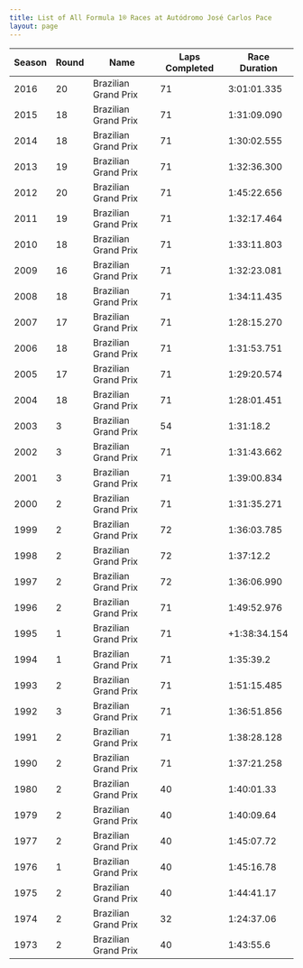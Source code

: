 ```yaml
---
title: List of All Formula 1® Races at Autódromo José Carlos Pace
layout: page
---
```



| Season | Round | Name | Laps Completed | Race Duration |
|--|--|--|--|--|
| 2016 | 20 | Brazilian Grand Prix | 71 | 3:01:01.335 |
| 2015 | 18 | Brazilian Grand Prix | 71 | 1:31:09.090 |
| 2014 | 18 | Brazilian Grand Prix | 71 | 1:30:02.555 |
| 2013 | 19 | Brazilian Grand Prix | 71 | 1:32:36.300 |
| 2012 | 20 | Brazilian Grand Prix | 71 | 1:45:22.656 |
| 2011 | 19 | Brazilian Grand Prix | 71 | 1:32:17.464 |
| 2010 | 18 | Brazilian Grand Prix | 71 | 1:33:11.803 |
| 2009 | 16 | Brazilian Grand Prix | 71 | 1:32:23.081 |
| 2008 | 18 | Brazilian Grand Prix | 71 | 1:34:11.435 |
| 2007 | 17 | Brazilian Grand Prix | 71 | 1:28:15.270 |
| 2006 | 18 | Brazilian Grand Prix | 71 | 1:31:53.751 |
| 2005 | 17 | Brazilian Grand Prix | 71 | 1:29:20.574 |
| 2004 | 18 | Brazilian Grand Prix | 71 | 1:28:01.451 |
| 2003 | 3 | Brazilian Grand Prix | 54 | 1:31:18.2 |
| 2002 | 3 | Brazilian Grand Prix | 71 | 1:31:43.662 |
| 2001 | 3 | Brazilian Grand Prix | 71 | 1:39:00.834 |
| 2000 | 2 | Brazilian Grand Prix | 71 | 1:31:35.271 |
| 1999 | 2 | Brazilian Grand Prix | 72 | 1:36:03.785 |
| 1998 | 2 | Brazilian Grand Prix | 72 | 1:37:12.2 |
| 1997 | 2 | Brazilian Grand Prix | 72 | 1:36:06.990 |
| 1996 | 2 | Brazilian Grand Prix | 71 | 1:49:52.976 |
| 1995 | 1 | Brazilian Grand Prix | 71 | +1:38:34.154 |
| 1994 | 1 | Brazilian Grand Prix | 71 | 1:35:39.2 |
| 1993 | 2 | Brazilian Grand Prix | 71 | 1:51:15.485 |
| 1992 | 3 | Brazilian Grand Prix | 71 | 1:36:51.856 |
| 1991 | 2 | Brazilian Grand Prix | 71 | 1:38:28.128 |
| 1990 | 2 | Brazilian Grand Prix | 71 | 1:37:21.258 |
| 1980 | 2 | Brazilian Grand Prix | 40 | 1:40:01.33 |
| 1979 | 2 | Brazilian Grand Prix | 40 | 1:40:09.64 |
| 1977 | 2 | Brazilian Grand Prix | 40 | 1:45:07.72 |
| 1976 | 1 | Brazilian Grand Prix | 40 | 1:45:16.78 |
| 1975 | 2 | Brazilian Grand Prix | 40 | 1:44:41.17 |
| 1974 | 2 | Brazilian Grand Prix | 32 | 1:24:37.06 |
| 1973 | 2 | Brazilian Grand Prix | 40 | 1:43:55.6 |


